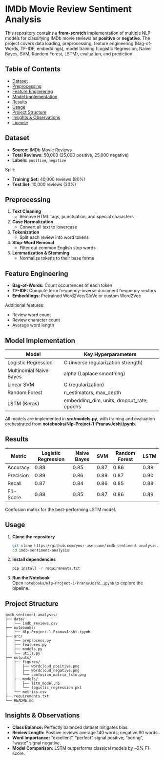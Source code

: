 # IMDb Movie Review Sentiment Analysis

This repository contains a **from-scratch** implementation of multiple NLP models for classifying IMDb movie reviews as **positive** or **negative**. The project covers data loading, preprocessing, feature engineering (Bag-of-Words, TF-IDF, embeddings), model training (Logistic Regression, Naive Bayes, SVM, Random Forest, LSTM), evaluation, and prediction.

## Table of Contents

- [Dataset](#dataset)  
- [Preprocessing](#preprocessing)  
- [Feature Engineering](#feature-engineering)  
- [Model Implementation](#model-implementation)  
- [Results](#results)  
- [Usage](#usage)  
- [Project Structure](#project-structure)  
- [Insights & Observations](#insights--observations)  
- [License](#license)  

## Dataset

- **Source:** IMDb Movie Reviews  
- **Total Reviews:** 50,000 (25,000 positive, 25,000 negative)  
- **Labels:** `positive`, `negative`  

Split:  
- **Training Set:** 40,000 reviews (80%)  
- **Test Set:** 10,000 reviews (20%)  

## Preprocessing

1. **Text Cleaning**  
   - Remove HTML tags, punctuation, and special characters  
2. **Case Normalization**  
   - Convert all text to lowercase  
3. **Tokenization**  
   - Split each review into word tokens  
4. **Stop-Word Removal**  
   - Filter out common English stop words  
5. **Lemmatization & Stemming**  
   - Normalize tokens to their base forms  

## Feature Engineering

- **Bag-of-Words:** Count occurrences of each token  
- **TF-IDF:** Compute term frequency–inverse document frequency vectors  
- **Embeddings:** Pretrained Word2Vec/GloVe or custom Word2Vec  

Additional features:  
- Review word count  
- Review character count  
- Average word length  

## Model Implementation

| Model                  | Key Hyperparameters                        |
|------------------------|---------------------------------------------|
| Logistic Regression    | C (inverse regularization strength)         |
| Multinomial Naive Bayes| alpha (Laplace smoothing)                  |
| Linear SVM             | C (regularization)                          |
| Random Forest          | n_estimators, max_depth                    |
| LSTM (Keras)           | embedding_dim, units, dropout_rate, epochs |

All models are implemented in **src/models.py**, with training and evaluation orchestrated from **notebooks/Nlp-Project-1-PranavJoshi.ipynb**.

## Results

| Metric     | Logistic Regression | Naive Bayes | SVM   | Random Forest | LSTM  |
|------------|---------------------|-------------|-------|---------------|-------|
| Accuracy   | 0.88                | 0.85        | 0.87  | 0.86          | 0.89  |
| Precision  | 0.89                | 0.86        | 0.88  | 0.87          | 0.90  |
| Recall     | 0.87                | 0.84        | 0.86  | 0.85          | 0.88  |
| F1-Score   | 0.88                | 0.85        | 0.87  | 0.86          | 0.89  |

  
    
  Confusion matrix for the best-performing LSTM model.  


## Usage

1. **Clone the repository**  
   ```bash
   git clone https://github.com/your-username/imdb-sentiment-analysis.git
   cd imdb-sentiment-analysis
   ```
2. **Install dependencies**  
   ```bash
   pip install -r requirements.txt
   ```
3. **Run the Notebook**  
   Open `notebooks/Nlp-Project-1-PranavJoshi.ipynb` to explore the pipeline.  

## Project Structure

```
imdb-sentiment-analysis/
├── data/
│   └── imdb_reviews.csv
├── notebooks/
│   └── Nlp-Project-1-PranavJoshi.ipynb
├── src/
│   ├── preprocess.py
│   ├── features.py
│   ├── models.py
│   └── utils.py
├── outputs/
│   ├── figures/
│   │   ├── wordcloud_positive.png
│   │   ├── wordcloud_negative.png
│   │   └── confusion_matrix_lstm.png
│   ├── models/
│   │   ├── lstm_model.h5
│   │   └── logistic_regression.pkl
│   └── metrics.csv
├── requirements.txt
└── README.md
```

## Insights & Observations

- **Class Balance:** Perfectly balanced dataset mitigates bias.  
- **Review Length:** Positive reviews average 140 words; negative 90 words.  
- **Word Importance:** “excellent”, “perfect” signal positive; “boring”, “waste” signal negative.  
- **Model Comparison:** LSTM outperforms classical models by ~2% F1-score.
